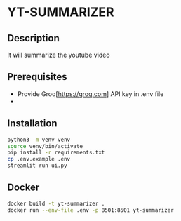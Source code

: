 # YT-SUMMARIZER
## Description
It will summarize the youtube video
## Prerequisites
- Provide Groq[https://groq.com] API key in .env file
- 
## Installation
```bash
python3 -m venv venv
source venv/bin/activate
pip install -r requirements.txt
cp .env.example .env
streamlit run ui.py
```
## Docker
```bash
docker build -t yt-summarizer .
docker run --env-file .env -p 8501:8501 yt-summarizer
```
